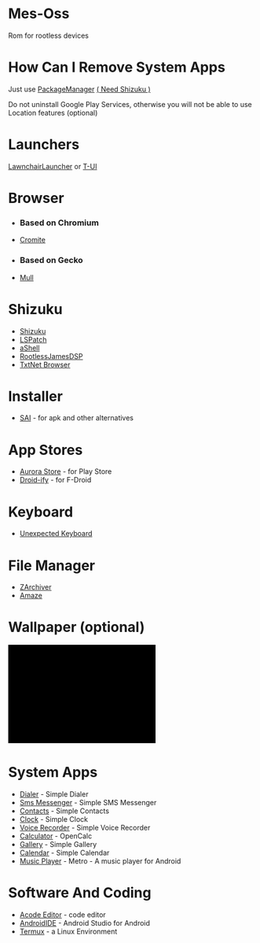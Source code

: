 # Mes-Oss
Rom for rootless devices

# How Can I Remove System Apps 

Just use [PackageManager](https://github.com/SmartPack/PackageManager) <a href="#shizuku"> ( Need Shizuku )</a>

Do not uninstall Google Play Services, otherwise you will not be able to use Location features (optional)

# Launchers
[LawnchairLauncher](https://github.com/LawnchairLauncher/lawnchair) or [T-UI](https://github.com/fandreuz/TUI-ConsoleLauncher)
 

# Browser
- ### Based on Chromium
- [Cromite](https://github.com/uazo/cromite)
- ### Based on Gecko
- [Mull](https://gitlab.com/divested-mobile/mull-fenix)

# Shizuku
- [Shizuku](https://github.com/RikkaApps/Shizuku)
- [LSPatch](https://github.com/LSPosed/LSPatch)
- [aShell](https://gitlab.com/sunilpaulmathew/ashell)
- [RootlessJamesDSP](https://github.com/ThePBone/RootlessJamesDSP)
- [TxtNet Browser](https://github.com/lukeaschenbrenner/TxtNet-Browser)

# Installer
- [SAI](https://github.com/Aefyr/SAI) - for apk and other alternatives

# App Stores
- [Aurora Store](https://gitlab.com/AuroraOSS/AuroraStore) - for Play Store
- [Droid-ify](https://github.com/Droid-ify/client) - for F-Droid

# Keyboard
- [Unexpected Keyboard](https://github.com/Julow/Unexpected-Keyboard)

# File Manager 
- [ZArchiver](http://zdevs.ru/)
- [Amaze](https://github.com/TeamAmaze/AmazeFileManager)

# Wallpaper (optional)
<a href="/wallpaper.png">
   <img src="wallpaper.png" alt="wallpaper" width="300" height="200">
</a>

# System Apps
- [Dialer](https://github.com/SimpleMobileTools/Simple-Dialer) - Simple Dialer
- [Sms Messenger](https://github.com/SimpleMobileTools/Simple-SMS-Messenger) - Simple SMS Messenger
- [Contacts](https://github.com/SimpleMobileTools/Simple-Contacts) - Simple Contacts
- [Clock](https://github.com/SimpleMobileTools/Simple-Clock) - Simple Clock
- [Voice Recorder](https://github.com/SimpleMobileTools/Simple-Voice-Recorder) - Simple Voice Recorder
- [Calculator](https://github.com/Darkempire78/OpenCalc) - OpenCalc
- [Gallery](https://github.com/SimpleMobileTools/Simple-Gallery) - Simple Gallery
- [Calendar](https://github.com/SimpleMobileTools/Simple-Calendar) - Simple Calendar
- [Music Player](https://github.com/MuntashirAkon/Metro) - Metro - A music player for Android

# Software And Coding
- [Acode Editor](https://github.com/deadlyjack/Acode) - code editor
- [AndroidIDE](https://github.com/AndroidIDEOfficial/AndroidIDE) - Android Studio for Android
- [Termux](https://github.com/termux/termux-app) - a Linux Environment
